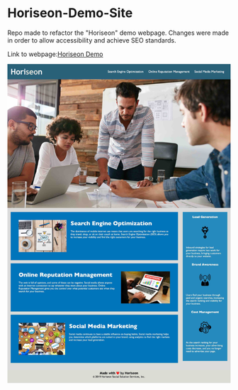 # Horiseon-Demo-Site
Repo made to refactor the "Horiseon" demo webpage. Changes were made in order to allow accessibility and achieve SEO standards.

Link to webpage:[Horiseon Demo](https://mayo-mm.github.io/Horiseon-Demo-Site/)

![image](Develop/assets/images/Horiseon-Web-Strategies.jpg)
